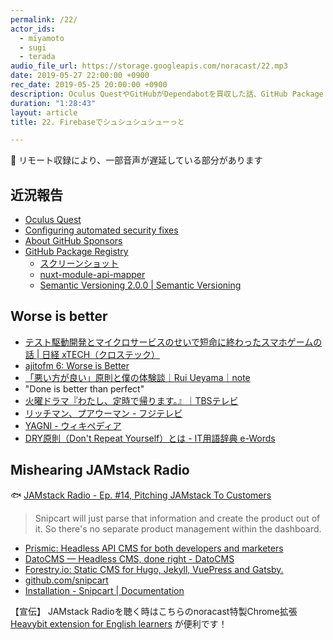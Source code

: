 ```yaml
---
permalink: /22/
actor_ids:
  - miyamoto
  - sugi
  - terada
audio_file_url: https://storage.googleapis.com/noracast/22.mp3
date: 2019-05-27 22:00:00 +0900
rec_date: 2019-05-25 20:00:00 +0900
description: Oculus QuestやGitHubがDependabotを買収した話、GitHub Package Registry、Semantic Versioning、Worse is better、わたし、定時で帰ります。、YAGNI、DRY、Snipcartなどについて話しました。
duration: "1:28:43"
layout: article
title: 22. Firebaseでシュシュシュシューっと

---
```


🙇 リモート収録により、一部音声が遅延している部分があります

## 近況報告

- [Oculus Quest](https://www.oculus.com/quest/)
- [Configuring automated security fixes](https://help.github.com/en/articles/configuring-automated-security-fixes)
- [About GitHub Sponsors](https://help.github.com/en/articles/about-github-sponsors)
- [GitHub Package Registry](https://github.com/features/package-registry)
  - [スクリーンショット](../images/ep22/hello-world-npm.png)
  - [nuxt-module-api-mapper](https://www.npmjs.com/package/nuxt-module-api-mapper)
  - [Semantic Versioning 2.0.0 | Semantic Versioning](https://semver.org/lang/ja/)

## Worse is better

- [テスト駆動開発とマイクロサービスのせいで短命に終わったスマホゲームの話 | 日経 xTECH（クロステック）](https://tech.nikkeibp.co.jp/atcl/nxt/column/18/00620/040900010/)
- [ajitofm 6: Worse is Better](https://ajito.fm/6/)
- [「悪い方が良い」原則と僕の体験談｜Rui Ueyama｜note](https://note.mu/ruiu/n/n9948f0cc3ed3)
- "Done is better than perfect"
- [火曜ドラマ『わたし、定時で帰ります。』｜TBSテレビ](https://www.tbs.co.jp/watatei/)
- [リッチマン、プアウーマン - フジテレビ](https://www.fujitv.co.jp/b_hp/richman-poorwoman/)
- [YAGNI - ウィキペディア](https://ja.wikipedia.org/wiki/YAGNI)
- [DRY原則（Don't Repeat Yourself）とは - IT用語辞典 e-Words](http://e-words.jp/w/DRY%E5%8E%9F%E5%89%87.html)


## Mishearing JAMstack Radio

🐟 [JAMstack Radio - Ep. #14, Pitching JAMstack To Customers](https://www.heavybit.com/library/podcasts/jamstack-radio/ep-14-pitching-jamstack-to-customers/)

> Snipcart will just parse that information and create the product out of it. So there's no separate product management within the dashboard.

- [Prismic: Headless API CMS for both developers and marketers](https://prismic.io/)
- [DatoCMS — Headless CMS, done right - DatoCMS](https://www.datocms.com/)
- [Forestry.io: Static CMS for Hugo, Jekyll, VuePress and Gatsby.](https://forestry.io/)
- [github.com/snipcart](https://github.com/snipcart)
- [Installation - Snipcart | Documentation](https://docs.snipcart.com/getting-started/installation)

【宣伝】
JAMstack Radioを聴く時はこちらのnoracast特製Chrome拡張 [Heavybit extension for English learners](https://chrome.google.com/webstore/detail/heavybit-extension-for-en/ahfgdgmheoejjllbgnkegimdiajihbee?hl=ja) が便利です！
